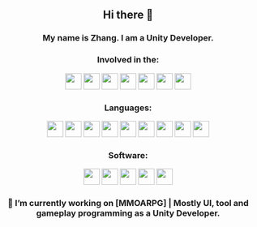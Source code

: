 <h2 align="center"> Hi there 👋 </h2>

<h3 align="center">My name is Zhang. I am a Unity Developer.</h3>

####

<h3 align="center">Involved in the:</h3>
<p align="center"> 
<img height="32" src="https://img.shields.io/badge/-英雄-000?&logo=CPlusPlus" />
<img height="32" src="https://img.shields.io/badge/-魔力时代-000?&logo=CPlusPlus" />
<img height="32" src="https://img.shields.io/badge/-武神赵子龙-000?&logo=CPlusPlus" />
<img height="32" src="https://img.shields.io/badge/-封神召唤师-000?&logo=CPlusPlus" />
<img height="32" src="https://img.shields.io/badge/-九州异闻录-000?&logo=CPlusPlus" />
<img height="32" src="https://img.shields.io/badge/-启源女神-000?&logo=CPlusPlus" />
<img height="32" src="https://img.shields.io/badge/-二次元MMO-000?&logo=CPlusPlus" />
</p>

<h3 align="center">Languages:</h3>
<p align="center"> 
<img height="32" src="https://img.shields.io/badge/-HLSL-000?&logo=Unity" />
<img height="32" src="https://img.shields.io/badge/-CG-000?&logo=Unity" />
<img height="32" src="https://img.shields.io/badge/-GLSL-000?&logo=opengl" />
<img height="32" src="https://img.shields.io/badge/-CSharp-000?&logo=CSharp" />
<img height="32" src="https://img.shields.io/badge/-C++-000?&logo=CPlusPlus" />
<img height="32" src="https://img.shields.io/badge/-Go-000?&logo=Go" />
<img height="32" src="https://img.shields.io/badge/-Python-000?&logo=Python" />
<img height="32" src="https://img.shields.io/badge/-JavaScript-000?&logo=JavaScript" />
<img height="32" src="https://img.shields.io/badge/-Lua-000?&logo=Lua" />
</p>

<h3 align="center">Software:</h3>
<p align="center"> 
<img height="32" src="https://img.shields.io/badge/-Unity-000?&logo=Unity" />
<img height="32" src="https://img.shields.io/badge/-UE-000?&logo=unrealengine" />
<img height="32" src="https://img.shields.io/badge/-Houdini-000?&logo=Houdini" />
<img height="32" src="https://img.shields.io/badge/-Blender-000?&logo=Blender" />
<img height="32" src="https://img.shields.io/badge/-PS-000?&logo=adobephotoshop" />
</p>

<h3 align="center">🔭 I’m currently working on [MMOARPG] | Mostly UI, tool and gameplay programming as a Unity Developer.</h3>
